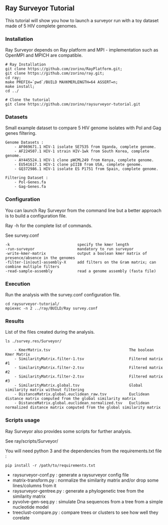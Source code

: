 ## Ray Surveyor Tutorial

This tutorial will show you how to launch a surveyor run with a toy dataset made of 5 HIV complete genomes.

### Installation

Ray Surveyor depends on Ray platform and MPI - implementation such as OpenMPI and MPICH are compatible.

```
# Ray Installation
git clone https://github.com/zorino/RayPlatform.git;
git clone https://github.com/zorino/ray.git;
cd ray;
make PREFIX=`pwd`/BUILD MAXKMERLENGTH=64 ASSERT=n;
make install;
cd ../

# Clone the tutorial
git clone https://github.com/zorino/raysurveyor-tutorial.git
```


### Datasets

Small example dataset to compare 5 HIV genome isolates with Pol and Gag genes filtering.

```
Genome Datasets :
	- AF069671.1 HIV-1 isolate SE7535 from Uganda, complete genome.
	- AF224507.1 HIV-1 strain HIV-1wk from South Korea, complete genome.
	- AY445524.1 HIV-1 clone pWCML249 from Kenya, complete genome.
	- EU541617.1 HIV-1 clone pIIIB from USA, complete genome.
	- GQ372986.1 HIV-1 isolate ES P1751 from Spain, complete genome.

Filtering Dataset :
	- Pol-Genes.fa
	- Gag-Genes.fa
```

### Configuration

You can launch Ray Surveyor from the command line but a better approach is to build a configuration file.

Ray -h for the complete list of commands.

See survey.conf 

```
-k								specify the kmer length
-run-surveyor					mandatory to run surveyor
-write-kmer-matrix				output a boolean kmer matrix of presence/absence in the genomes
-filter-[in|out]-assembly-X	    add filters on the Gram matrix; can combine multiple filters
-read-sample-assembly			read a genome assembly (fasta file)
```


### Execution

Run the analysis with the survey.conf configuration file.

```
cd raysurveyor-tutorial/
mpiexec -n 2 ../ray/BUILD/Ray survey.conf
```


### Results

List of the files created during the analysis.

```
ls ./survey.res/Surveyor/

	- KmerMatrix.tsv						           The boolean Kmer Matrix
	- SimilarityMatrix.filter-1.tsv			           Filtered matrix #1
	- SimilarityMatrix.filter-2.tsv			           Filtered matrix #2
	- SimilarityMatrix.filter-2.tsv                    Filtered matrix #3
	- SimilarityMatrix.global.tsv                      Global similarity matrix without filtering
	- DistanceMatrix.global.euclidean_raw.tsv          Euclidean distance matrix computed from the global similarity matrix
    - DistanceMatrix.global.euclidean_normalized.tsv   Euclidean normalized distance matrix computed from the global similarity matrix
```

### Scripts usage

Ray Surveyor also provides some scripts for further analysis.

See ray/scripts/Surveyor/

You will need python 3 and the dependencies from the requirements.txt file :

`pip install -r /path/to/requirements.txt`


- raysurveyor-conf.py :          generate a raysurveyor config file
- matrix-transform.py :          normalize the similarity matrix and/or drop some lines/columns from it
- raysurveyor-gentree.py :       generate a phylogenetic tree from the similarity matrix
- pyvolve-gen-seq.py :           simulate Dna sequences from a tree from a simple nucleotide model
- treeclust-compare.py :         compare trees or clusters to see how well they corelate







